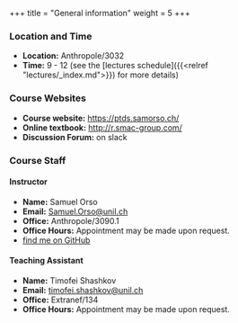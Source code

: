 +++
title = "General information"
weight = 5
+++

### Location and Time

- **Location:** Anthropole/3032
- **Time:** 9 - 12 (see the [lectures schedule]({{<relref "lectures/_index.md">}}) for more details)

### Course Websites

* **Course website:**  <https://ptds.samorso.ch/>
* **Online textbook:**  <http://r.smac-group.com/>
* **Discussion Forum:** on slack

### Course Staff

#### Instructor

- **Name:** Samuel Orso
- **Email:** [Samuel.Orso@unil.ch](mailto:Samuel.Orso@unil.ch)
- **Office:** Anthropole/3090.1
- **Office Hours:** Appointment may be made upon request.
- <i class='fab fa-github'></i> [find me on GitHub](https://github.com/samorso)

#### Teaching Assistant 

- **Name:** Timofei Shashkov
- **Email:** [timofei.shashkov@unil.ch](mailto:timofei.shashkov@unil.ch)
- **Office:** Extranef/134
- **Office Hours:** Appointment may be made upon request.
